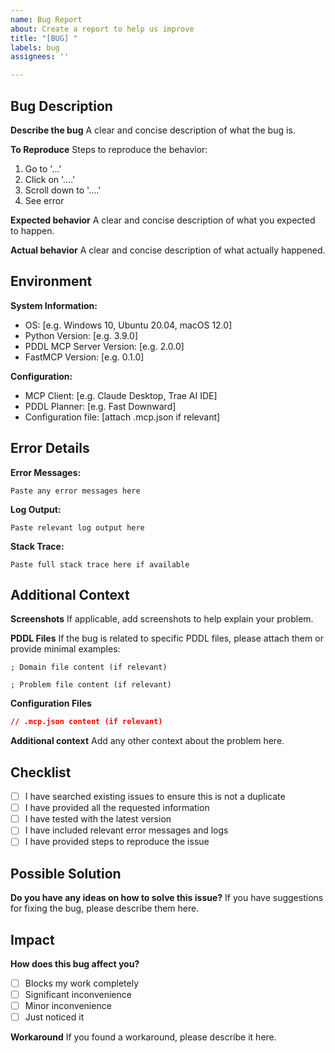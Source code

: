 ```yaml
---
name: Bug Report
about: Create a report to help us improve
title: "[BUG] "
labels: bug
assignees: ''

---
```


## Bug Description

**Describe the bug**
A clear and concise description of what the bug is.

**To Reproduce**
Steps to reproduce the behavior:
1. Go to '...'
2. Click on '....'
3. Scroll down to '....'
4. See error

**Expected behavior**
A clear and concise description of what you expected to happen.

**Actual behavior**
A clear and concise description of what actually happened.

## Environment

**System Information:**
- OS: [e.g. Windows 10, Ubuntu 20.04, macOS 12.0]
- Python Version: [e.g. 3.9.0]
- PDDL MCP Server Version: [e.g. 2.0.0]
- FastMCP Version: [e.g. 0.1.0]

**Configuration:**
- MCP Client: [e.g. Claude Desktop, Trae AI IDE]
- PDDL Planner: [e.g. Fast Downward]
- Configuration file: [attach .mcp.json if relevant]

## Error Details

**Error Messages:**
```
Paste any error messages here
```

**Log Output:**
```
Paste relevant log output here
```

**Stack Trace:**
```
Paste full stack trace here if available
```

## Additional Context

**Screenshots**
If applicable, add screenshots to help explain your problem.

**PDDL Files**
If the bug is related to specific PDDL files, please attach them or provide minimal examples:

```pddl
; Domain file content (if relevant)
```

```pddl
; Problem file content (if relevant)
```

**Configuration Files**
```json
// .mcp.json content (if relevant)
```

**Additional context**
Add any other context about the problem here.

## Checklist

- [ ] I have searched existing issues to ensure this is not a duplicate
- [ ] I have provided all the requested information
- [ ] I have tested with the latest version
- [ ] I have included relevant error messages and logs
- [ ] I have provided steps to reproduce the issue

## Possible Solution

**Do you have any ideas on how to solve this issue?**
If you have suggestions for fixing the bug, please describe them here.

## Impact

**How does this bug affect you?**
- [ ] Blocks my work completely
- [ ] Significant inconvenience
- [ ] Minor inconvenience
- [ ] Just noticed it

**Workaround**
If you found a workaround, please describe it here.
